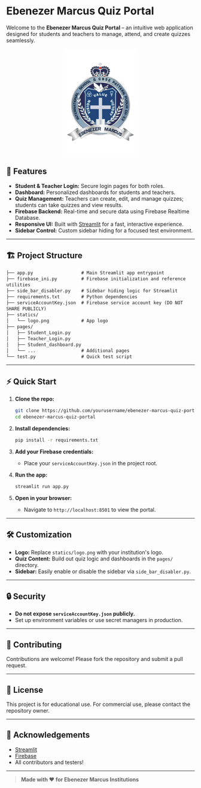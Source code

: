 # Ebenezer Marcus Quiz Portal

Welcome to the **Ebenezer Marcus Quiz Portal** – an intuitive web application designed for students and teachers to manage, attend, and create quizzes seamlessly.

<p align="center">
  <img src="statics/logo.png" alt="Ebenezer Marcus Logo" width="200">
</p>

## 🚀 Features

- **Student & Teacher Login:** Secure login pages for both roles.
- **Dashboard:** Personalized dashboards for students and teachers.
- **Quiz Management:** Teachers can create, edit, and manage quizzes; students can take quizzes and view results.
- **Firebase Backend:** Real-time and secure data using Firebase Realtime Database.
- **Responsive UI:** Built with [Streamlit](https://streamlit.io/) for a fast, interactive experience.
- **Sidebar Control:** Custom sidebar hiding for a focused test environment.

---

## 🏗️ Project Structure

```
├── app.py                  # Main Streamlit app entrypoint
├── firebase_ini.py         # Firebase initialization and reference utilities
├── side_bar_disabler.py    # Sidebar hiding logic for Streamlit
├── requirements.txt        # Python dependencies
├── serviceAccountKey.json  # Firebase service account key (DO NOT SHARE PUBLICLY)
├── statics/
│   └── logo.png            # App logo
├── pages/
│   ├── Student_Login.py
│   ├── Teacher_Login.py
│   ├── Student_dashboard.py
│   └── ...                 # Additional pages
└── test.py                 # Quick test script
```

---

## ⚡ Quick Start

1. **Clone the repo:**
   ```bash
   git clone https://github.com/yourusername/ebenezer-marcus-quiz-portal.git
   cd ebenezer-marcus-quiz-portal
   ```

2. **Install dependencies:**
   ```bash
   pip install -r requirements.txt
   ```

3. **Add your Firebase credentials:**
   - Place your `serviceAccountKey.json` in the project root.

4. **Run the app:**
   ```bash
   streamlit run app.py
   ```

5. **Open in your browser:**
   - Navigate to `http://localhost:8501` to view the portal.

---

## 🛠️ Customization

- **Logo:** Replace `statics/logo.png` with your institution's logo.
- **Quiz Content:** Build out quiz logic and dashboards in the `pages/` directory.
- **Sidebar:** Easily enable or disable the sidebar via `side_bar_disabler.py`.

---

## 🔒 Security

- **Do not expose `serviceAccountKey.json` publicly.**  
- Set up environment variables or use secret managers in production.

---

## 🤝 Contributing

Contributions are welcome! Please fork the repository and submit a pull request.

---

## 📄 License

This project is for educational use. For commercial use, please contact the repository owner.

---

## 🙏 Acknowledgements

- [Streamlit](https://streamlit.io/)
- [Firebase](https://firebase.google.com/)
- All contributors and testers!

---

> **Made with ❤️ for Ebenezer Marcus Institutions**